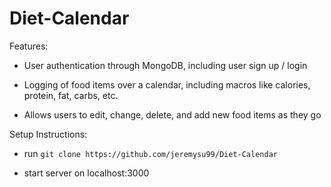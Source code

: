 # Diet-Calendar

Features:

- User authentication through MongoDB, including user sign up / login

- Logging of food items over a calendar, including macros like calories, protein, fat, carbs, etc.

- Allows users to edit, change, delete, and add new food items as they go

Setup Instructions:

- run `git clone https://github.com/jeremysu99/Diet-Calendar`

- start server on localhost:3000

